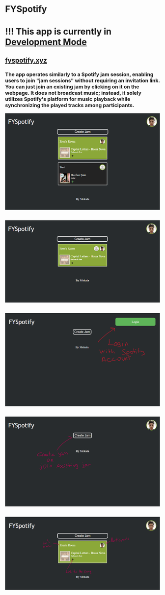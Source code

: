 # FYSpotify
 <h1> !!! This app is currently in <a href="https://developer.spotify.com/documentation/web-api/concepts/quota-modes">Development Mode</a></h1>
 <h2><a href="https://fyspotify.xyz">fyspotify.xyz</a> </br> </h2>
 
 <h3> The app operates similarly to a Spotify jam session, enabling users to join "jam sessions" without requiring an invitation link. You can just join an existing jam by clicking on it on the webpage. It does not broadcast music; instead, it solely utilizes Spotify's platform for music playback while synchronizing the played tracks among participants.</br></h3>
 
 
<img src="https://github.com/Mekala02/FYSpotify/blob/main/docs/5.PNG" title="" alt=""/>&nbsp;

<img src="https://github.com/Mekala02/FYSpotify/blob/main/docs/4.PNG" title="" alt=""/>&nbsp;

<img src="https://github.com/Mekala02/FYSpotify/blob/main/docs/1.PNG" title="" alt=""/>&nbsp;

<img src="https://github.com/Mekala02/FYSpotify/blob/main/docs/2.PNG" title="" alt=""/>&nbsp;

<img src="https://github.com/Mekala02/FYSpotify/blob/main/docs/3.PNG" title="" alt=""/>&nbsp;
